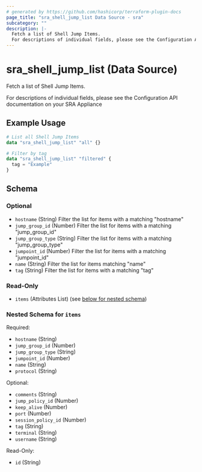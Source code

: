 ```yaml
---
# generated by https://github.com/hashicorp/terraform-plugin-docs
page_title: "sra_shell_jump_list Data Source - sra"
subcategory: ""
description: |-
  Fetch a list of Shell Jump Items.
  For descriptions of individual fields, please see the Configuration API documentation on your SRA Appliance
---
```


# sra_shell_jump_list (Data Source)

Fetch a list of Shell Jump Items.

For descriptions of individual fields, please see the Configuration API documentation on your SRA Appliance

## Example Usage

```terraform
# List all Shell Jump Items
data "sra_shell_jump_list" "all" {}

# Filter by tag
data "sra_shell_jump_list" "filtered" {
  tag = "Example"
}
```

<!-- schema generated by tfplugindocs -->
## Schema

### Optional

- `hostname` (String) Filter the list for items with a matching "hostname"
- `jump_group_id` (Number) Filter the list for items with a matching "jump_group_id"
- `jump_group_type` (String) Filter the list for items with a matching "jump_group_type"
- `jumpoint_id` (Number) Filter the list for items with a matching "jumpoint_id"
- `name` (String) Filter the list for items matching "name"
- `tag` (String) Filter the list for items with a matching "tag"

### Read-Only

- `items` (Attributes List) (see [below for nested schema](#nestedatt--items))

<a id="nestedatt--items"></a>
### Nested Schema for `items`

Required:

- `hostname` (String)
- `jump_group_id` (Number)
- `jump_group_type` (String)
- `jumpoint_id` (Number)
- `name` (String)
- `protocol` (String)

Optional:

- `comments` (String)
- `jump_policy_id` (Number)
- `keep_alive` (Number)
- `port` (Number)
- `session_policy_id` (Number)
- `tag` (String)
- `terminal` (String)
- `username` (String)

Read-Only:

- `id` (String)


